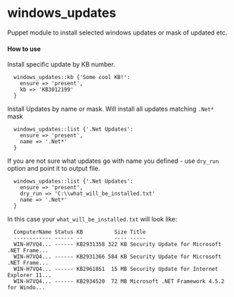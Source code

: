 # windows_updates

Puppet module to install selected windows updates or mask of updated etc.

#### How to use

Install specific update by KB number.

```puppet
  windows_updates::kb {'Some cool KB!':
    ensure => 'present',
    kb => 'KB3012199'
  }
````

Install Updates by name or mask. Will install all updates matching `.Net*` mask

```puppet
  windows_updates::list {'.Net Updates':
    ensure => 'present',
    name => '.Net*'
  }
````

If you are not sure what updates go with name you defined - use `dry_run` option and point it to output file.

```puppet
  windows_updates::list {'.Net Updates':
    ensure => 'present',
    dry_run => 'C:\\what_will_be_installed.txt'
    name => '.Net*'
  }
````

In this case your `what_will_be_installed.txt` will look like:

```csv
  ComputerName Status KB          Size Title
  ------------ ------ --          ---- -----
  WIN-H7VQ4... ------ KB2931358 322 KB Security Update for Microsoft .NET Frame...
  WIN-H7VQ4... ------ KB2931366 584 KB Security Update for Microsoft .NET Frame...
  WIN-H7VQ4... ------ KB2961851  15 MB Security Update for Internet Explorer 11...
  WIN-H7VQ4... ------ KB2934520  72 MB Microsoft .NET Framework 4.5.2 for Windo...
```
